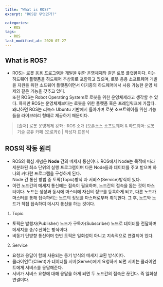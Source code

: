 ```yaml
---
title: "What is ROS?"
excerpt: "ROS란 무엇인가?"

categories:
  - ROS
tags:
  - ROS
last_modified_at: 2020-07-27
---  
```


## What is ROS?
- ROS는 로봇 응용 프로그램을 개발을 위한 운영체제와 같은 로봇 플랫폼이다. 이는 하드웨어 플랫폼을 하드웨어 추상화로 포함하고 있으며, 로봇 응용 소프트웨어 개발을 지원을 위한 소프웨어 플랫폼이면서 이기종의 하드웨어에서 사용 가능한 운영 체제와 같은 기능을 갖추고 있다.  
또한 ROS는 Robot Operating System로 로봇을 위한 운영체제라고 생각할 수 있다. 하지만 ROS는 운영체제보다는 로봇을 위한 플랫폼 혹은 프레임워크에 가깝다. 왜냐하면 ROS는 리눅스 Ubuntu 기반에서 
돌아가며 로봇 소프트웨어를 위한 기능들을 라이브러리 형태로 제공하기 때문이다.
> [출처] 로봇 운영체제 강좌 : ROS 소개 (오픈소스 소프트웨어 & 하드웨어: 로봇 기술 공유 카페 (오로카)) | 작성자 표윤석  

## ROS의 작동 원리
- ROS의 핵심 개념은 __Node__ 간의 메세지 통신이다. ROS에서 Node는 목적에 따라 세분화된 최소 단위의 실행 프로그램이며 다른 Node들과 데이터를 주고 받으며 하나의 커다란 프로그램을 구성하게 된다.  
Node 간 통신 방법 중 토픽(Topic)방식 과 서비스(Service)방식이 있다.
- 이런 노드간의 메세지 통신에는 접속이 필요하며, 노드간의 접속을 돕는 것이 마스터이다. 노드는 생성과 동시에 마스터에 자신의 정보를 등록하게 되고, 
다른 노드가 마스터를 통해 접속하려는 노드의 정보를 마스터로부터 취득한다. 그 후, 노드와 노드가 직접 접속하여 메시지 통신을 하는 것이다.  

1. Topic  
  - 토픽은 발행자(Publisher) 노드가 구독자(Subscriber) 노드로 데이터를 전달하며 메세지를 송/수신하는 방식이다.  
  - 비동기 단방향 통신이며 한번 토픽은 일회성이 아니고 지속적으로 연결되어 있다.  

2. Service  
  - 요청과 응답이 함께 사용되는 동기 방식의 메세지 교환 방식이다.  
  - 클라이언트(Client)가 데이터를 서버(Server)에게 요청하게 되면 서버는 클라이언트에게 서비스를 응답해준다.  
  - 서버가 서비스 요청에 대해 응답을 하게 되면 두 노드간의 접속은 끊긴다. 즉 일회성 연결이다.  
  
